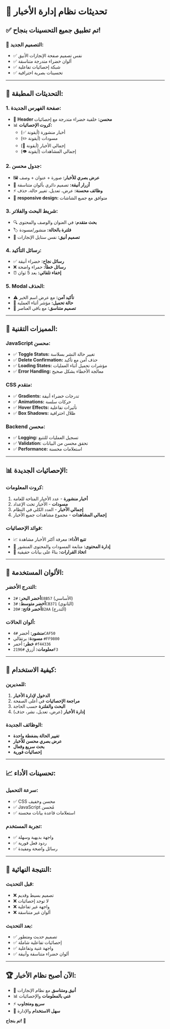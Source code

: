 # 📰 تحديثات نظام إدارة الأخبار

## ✅ تم تطبيق جميع التحسينات بنجاح!

### 🎨 **التصميم الجديد:**
- ✅ نفس تصميم صفحة الإنجازات الأنيق
- ✅ ألوان خضراء متدرجة متناسقة
- ✅ شبكة إحصائيات تفاعلية
- ✅ تحسينات بصرية احترافية

---

## 🔄 **التحديثات المطبقة:**

### 1. **صفحة الفهرس الجديدة:**
- 🎯 **Header محسن:** خلفية خضراء متدرجة مع إحصائيات
- 📊 **كروت الإحصائيات:**
  - أخبار منشورة (أيقونة ✅)
  - مسودات (أيقونة ✏️)
  - إجمالي الأخبار (أيقونة 📰)
  - إجمالي المشاهدات (أيقونة 👁️)

### 2. **جدول محسن:**
- 🖼️ **عرض بصري للأخبار:** صورة + عنوان + وصف
- 🎨 **أزرار أنيقة:** تصميم دائري بألوان متناسقة
- ⚡ **وظائف محسنة:** عرض، تعديل، تغيير حالة، حذف
- 📱 **responsive design:** متوافق مع جميع الشاشات

### 3. **شريط البحث والفلاتر:**
- 🔍 **بحث متقدم:** في العنوان والوصف والمحتوى
- 🏷️ **فلترة بالحالة:** منشور/مسودة
- 🎨 **تصميم أنيق:** نفس ستايل الإنجازات

### 4. **رسائل التأكيد:**
- ✅ **رسائل نجاح:** خضراء أنيقة
- ❌ **رسائل خطأ:** حمراء واضحة
- ⏰ **إخفاء تلقائي:** بعد 5 ثوان

### 5. **Modal الحذف:**
- ⚠️ **تأكيد آمن:** مع عرض اسم الخبر
- 🔄 **حالة تحميل:** مؤشر أثناء العملية
- 🎨 **تصميم متناسق:** مع باقي العناصر

---

## 🔧 **المميزات التقنية:**

### **JavaScript محسن:**
- ✅ **Toggle Status:** تغيير حالة النشر بسلاسة
- ✅ **Delete Confirmation:** حذف آمن مع تأكيد
- ✅ **Loading States:** مؤشرات تحميل أثناء العمليات
- ✅ **Error Handling:** معالجة الأخطاء بشكل صحيح

### **CSS متقدم:**
- ✅ **Gradients:** تدرجات خضراء أنيقة
- ✅ **Animations:** حركات سلسة
- ✅ **Hover Effects:** تأثيرات تفاعلية
- ✅ **Box Shadows:** ظلال احترافية

### **Backend محسن:**
- ✅ **Logging:** تسجيل العمليات للتتبع
- ✅ **Validation:** تحقق محسن من البيانات
- ✅ **Performance:** استعلامات محسنة

---

## 📊 **الإحصائيات الجديدة:**

### **كروت المعلومات:**
1. **أخبار منشورة** - عدد الأخبار المتاحة للعامة
2. **مسودات** - الأخبار تحت الإعداد
3. **إجمالي الأخبار** - العدد الكلي في النظام
4. **إجمالي المشاهدات** - مجموع مشاهدات جميع الأخبار

### **فوائد الإحصائيات:**
- 📈 **تتبع الأداء:** معرفة أكثر الأخبار مشاهدة
- 📝 **إدارة المحتوى:** متابعة المسودات والمحتوى المنشور
- 🎯 **اتخاذ القرارات:** بناءً على بيانات حقيقية

---

## 🎨 **الألوان المستخدمة:**

### **التدرج الأخضر:**
- **أخضر البحر:** `#2E8B57` (الأساسي)
- **أخضر متوسط:** `#3CB371` (الثانوي)
- **أخضر فاتح:** `#20B2AA` (التدرج)

### **ألوان الحالات:**
- **منشور:** أخضر `#4CAF50`
- **مسودة:** برتقالي `#FF9800`
- **خطر:** أحمر `#f44336`
- **معلومات:** أزرق `#2196F3`

---

## 🚀 **كيفية الاستخدام:**

### **للمديرين:**
1. **الدخول لإدارة الأخبار**
2. **مراجعة الإحصائيات** في أعلى الصفحة
3. **البحث والفلترة** حسب الحاجة
4. **إدارة الأخبار** (عرض، تعديل، نشر، حذف)

### **الوظائف الجديدة:**
- **تغيير الحالة بضغطة واحدة**
- **عرض بصري محسن للأخبار**
- **بحث سريع وفعال**
- **إحصائيات فورية**

---

## 📈 **تحسينات الأداء:**

### **سرعة التحميل:**
- ✅ CSS محسن وخفيف
- ✅ JavaScript مُحسن
- ✅ استعلامات قاعدة بيانات محسنة

### **تجربة المستخدم:**
- ✅ واجهة بديهية وسهلة
- ✅ ردود فعل فورية
- ✅ رسائل واضحة ومفيدة

---

## 🎯 **النتيجة النهائية:**

### **قبل التحديث:**
- ❌ تصميم بسيط وقديم
- ❌ لا توجد إحصائيات
- ❌ واجهة غير تفاعلية
- ❌ ألوان غير متناسقة

### **بعد التحديث:**
- ✅ تصميم حديث ومتطور
- ✅ إحصائيات تفاعلية شاملة
- ✅ واجهة غنية وتفاعلية
- ✅ ألوان خضراء متناسقة وأنيقة

---

## 🏆 **الآن أصبح نظام الأخبار:**
- 🎨 **أنيق ومتناسق** مع نظام الإنجازات
- 📊 **غني بالمعلومات** والإحصائيات
- ⚡ **سريع ومتجاوب** 
- 🔧 **سهل الاستخدام** والإدارة

**تم بنجاح! 🎉**
